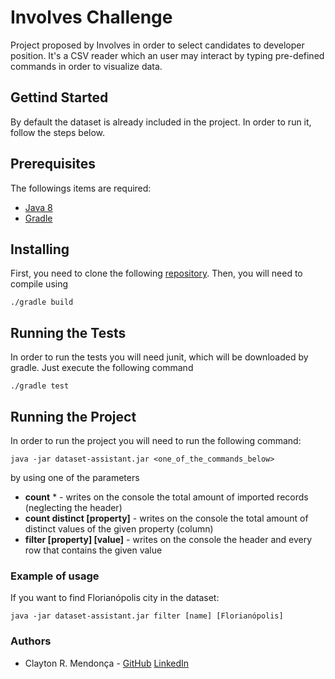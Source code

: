 # Involves Challenge

Project proposed by Involves in order to select candidates to developer position.
It's a CSV reader which an user may interact by typing pre-defined commands in order to visualize data.

## Gettind Started

By default the dataset is already included in the project. In order to run it, follow the steps below.

## Prerequisites

The followings items are required:
- [Java 8](https://www.java.com/pt_BR/download/faq/java8.xml)
- [Gradle](https://gradle.org/)

## Installing

First, you need to clone the following [repository](git@github.com:claytonrm/InvolvesChallenge.git). Then, you will need to compile using 
```
./gradle build
```

## Running the Tests

In order to run the tests you will need junit, which will be downloaded by gradle. Just execute the following command

```
./gradle test
```

## Running the Project

In order to run the project you will need to run the following command:

```
java -jar dataset-assistant.jar <one_of_the_commands_below>
```
by using one of the parameters

- **count** * - writes on the console the total amount of imported records (neglecting the header)
- **count distinct [property]** - writes on the console the total amount of distinct values of the given property (column)
- **filter [property] [value]** - writes on the console the header and every row that contains the given value

### Example of usage

If you want to find Florianópolis city in the dataset:

```
java -jar dataset-assistant.jar filter [name] [Florianópolis]
```

### Authors

* Clayton R. Mendonça - [GitHub](https://github.com/claytonrm/) [LinkedIn](https://www.linkedin.com/in/claytonmendonca/)
